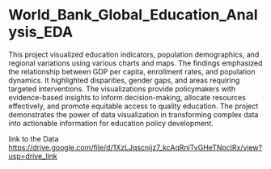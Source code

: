 # World_Bank_Global_Education_Analysis_EDA

This project visualized education indicators, population demographics, and regional variations using various charts and maps. The findings emphasized the relationship between GDP per capita, enrollment rates, and population dynamics. It highlighted disparities, gender gaps, and areas requiring targeted interventions. The visualizations provide policymakers with evidence-based insights to inform decision-making, allocate resources effectively, and promote equitable access to quality education. The project demonstrates the power of data visualization in transforming complex data into actionable information for education policy development.

link to the Data 
https://drive.google.com/file/d/1XzLJqscnijz7_kcAqRnlTvGHeTNpclRx/view?usp=drive_link
